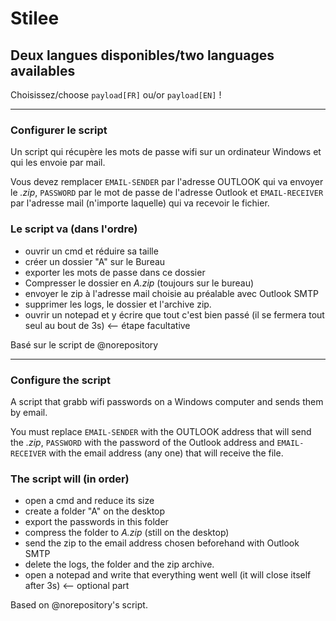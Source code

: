 # Stilee

## Deux langues disponibles/two languages availables

Choisissez/choose `payload[FR]` ou/or `payload[EN]` !

---

### Configurer le script

Un script qui récupère les mots de passe wifi sur un ordinateur Windows et qui les envoie par mail.

Vous devez remplacer `EMAIL-SENDER` par l'adresse OUTLOOK qui va envoyer le *.zip*, `PASSWORD` par le mot de passe de l'adresse Outlook et `EMAIL-RECEIVER` par l'adresse mail (n'importe laquelle) qui va recevoir le fichier.

### Le script va (dans l'ordre)

- ouvrir un cmd et réduire sa taille
- créer un dossier "A" sur le Bureau
- exporter les mots de passe dans ce dossier
- Compresser le dossier en *A.zip* (toujours sur le bureau)
- envoyer le zip à l'adresse mail choisie au préalable avec Outlook SMTP
- supprimer les logs, le dossier et l'archive zip.
- ouvrir un notepad et y écrire que tout c'est bien passé (il se fermera tout seul au bout de 3s) <-- étape facultative

Basé sur le script de @norepository

---

### Configure the script

A script that grabb wifi passwords on a Windows computer and sends them by email.

You must replace `EMAIL-SENDER` with the OUTLOOK address that will send the *.zip*, `PASSWORD` with the password of the Outlook address and `EMAIL-RECEIVER` with the email address (any one) that will receive the file.

### The script will (in order)

- open a cmd and reduce its size
- create a folder "A" on the desktop
- export the passwords in this folder
- compress the folder to *A.zip* (still on the desktop)
- send the zip to the email address chosen beforehand with Outlook SMTP
- delete the logs, the folder and the zip archive.
- open a notepad and write that everything went well (it will close itself after 3s) <-- optional part

Based on @norepository's script.
